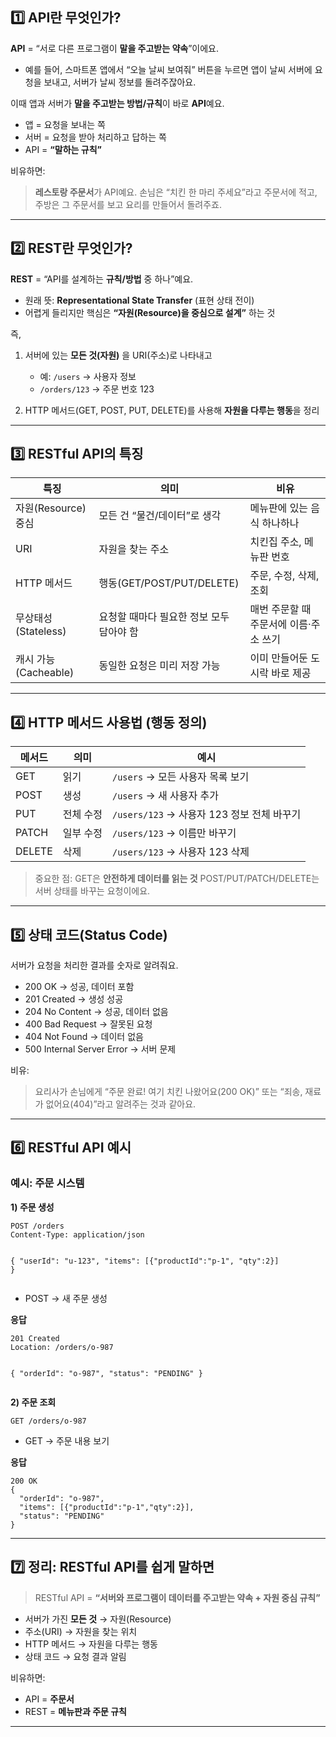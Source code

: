 <h2 id="1️⃣-api란-무엇인가">1️⃣ API란 무엇인가?</h2>
<p><strong>API</strong> = “서로 다른 프로그램이 <strong>말을 주고받는 약속</strong>”이에요.</p>
<ul>
<li>예를 들어,
스마트폰 앱에서 “오늘 날씨 보여줘” 버튼을 누르면
앱이 날씨 서버에 요청을 보내고, 서버가 날씨 정보를 돌려주잖아요.</li>
</ul>
<p>이때 앱과 서버가 <strong>말을 주고받는 방법/규칙</strong>이 바로 <strong>API</strong>예요.</p>
<ul>
<li>앱 = 요청을 보내는 쪽</li>
<li>서버 = 요청을 받아 처리하고 답하는 쪽</li>
<li>API = <strong>“말하는 규칙”</strong></li>
</ul>
<p>비유하면:</p>
<blockquote>
<p><strong>레스토랑 주문서</strong>가 API예요.
손님은 “치킨 한 마리 주세요”라고 주문서에 적고,
주방은 그 주문서를 보고 요리를 만들어서 돌려주죠.</p>
</blockquote>
<hr />
<h2 id="2️⃣-rest란-무엇인가">2️⃣ REST란 무엇인가?</h2>
<p><strong>REST</strong> = “API를 설계하는 <strong>규칙/방법</strong> 중 하나”예요.</p>
<ul>
<li>원래 뜻: <strong>Representational State Transfer</strong> (표현 상태 전이)</li>
<li>어렵게 들리지만 핵심은 <strong>“자원(Resource)을 중심으로 설계”</strong> 하는 것</li>
</ul>
<p>즉,</p>
<ol>
<li><p>서버에 있는 <strong>모든 것(자원)</strong> 을 URI(주소)로 나타내고</p>
<ul>
<li>예: <code>/users</code> → 사용자 정보</li>
<li><code>/orders/123</code> → 주문 번호 123</li>
</ul>
</li>
<li><p>HTTP 메서드(GET, POST, PUT, DELETE)를 사용해 <strong>자원을 다루는 행동</strong>을 정리</p>
</li>
</ol>
<hr />
<h2 id="3️⃣-restful-api의-특징">3️⃣ RESTful API의 특징</h2>
<table>
<thead>
<tr>
<th>특징</th>
<th>의미</th>
<th>비유</th>
</tr>
</thead>
<tbody><tr>
<td>자원(Resource) 중심</td>
<td>모든 건 “물건/데이터”로 생각</td>
<td>메뉴판에 있는 음식 하나하나</td>
</tr>
<tr>
<td>URI</td>
<td>자원을 찾는 주소</td>
<td>치킨집 주소, 메뉴판 번호</td>
</tr>
<tr>
<td>HTTP 메서드</td>
<td>행동(GET/POST/PUT/DELETE)</td>
<td>주문, 수정, 삭제, 조회</td>
</tr>
<tr>
<td>무상태성(Stateless)</td>
<td>요청할 때마다 필요한 정보 모두 담아야 함</td>
<td>매번 주문할 때 주문서에 이름·주소 쓰기</td>
</tr>
<tr>
<td>캐시 가능(Cacheable)</td>
<td>동일한 요청은 미리 저장 가능</td>
<td>이미 만들어둔 도시락 바로 제공</td>
</tr>
</tbody></table>
<hr />
<h2 id="4️⃣-http-메서드-사용법-행동-정의">4️⃣ HTTP 메서드 사용법 (행동 정의)</h2>
<table>
<thead>
<tr>
<th>메서드</th>
<th>의미</th>
<th>예시</th>
</tr>
</thead>
<tbody><tr>
<td>GET</td>
<td>읽기</td>
<td><code>/users</code> → 모든 사용자 목록 보기</td>
</tr>
<tr>
<td>POST</td>
<td>생성</td>
<td><code>/users</code> → 새 사용자 추가</td>
</tr>
<tr>
<td>PUT</td>
<td>전체 수정</td>
<td><code>/users/123</code> → 사용자 123 정보 전체 바꾸기</td>
</tr>
<tr>
<td>PATCH</td>
<td>일부 수정</td>
<td><code>/users/123</code> → 이름만 바꾸기</td>
</tr>
<tr>
<td>DELETE</td>
<td>삭제</td>
<td><code>/users/123</code> → 사용자 123 삭제</td>
</tr>
</tbody></table>
<blockquote>
<p>중요한 점:
GET은 <strong>안전하게 데이터를 읽는 것</strong>
POST/PUT/PATCH/DELETE는 서버 상태를 바꾸는 요청이에요.</p>
</blockquote>
<hr />
<h2 id="5️⃣-상태-코드status-code">5️⃣ 상태 코드(Status Code)</h2>
<p>서버가 요청을 처리한 결과를 숫자로 알려줘요.</p>
<ul>
<li>200 OK → 성공, 데이터 포함</li>
<li>201 Created → 생성 성공</li>
<li>204 No Content → 성공, 데이터 없음</li>
<li>400 Bad Request → 잘못된 요청</li>
<li>404 Not Found → 데이터 없음</li>
<li>500 Internal Server Error → 서버 문제</li>
</ul>
<p>비유:</p>
<blockquote>
<p>요리사가 손님에게 “주문 완료! 여기 치킨 나왔어요(200 OK)” 또는 “죄송, 재료가 없어요(404)”라고 알려주는 것과 같아요.</p>
</blockquote>
<hr />
<h2 id="6️⃣-restful-api-예시">6️⃣ RESTful API 예시</h2>
<h3 id="예시-주문-시스템">예시: 주문 시스템</h3>
<p><strong>1) 주문 생성</strong></p>
<pre><code>POST /orders
Content-Type: application/json

{
  &quot;userId&quot;: &quot;u-123&quot;,
  &quot;items&quot;: [{&quot;productId&quot;:&quot;p-1&quot;, &quot;qty&quot;:2}]
}</code></pre><ul>
<li>POST → 새 주문 생성</li>
</ul>
<p><strong>응답</strong></p>
<pre><code>201 Created
Location: /orders/o-987

{
  &quot;orderId&quot;: &quot;o-987&quot;,
  &quot;status&quot;: &quot;PENDING&quot;
}</code></pre><p><strong>2) 주문 조회</strong></p>
<pre><code>GET /orders/o-987</code></pre><ul>
<li>GET → 주문 내용 보기</li>
</ul>
<p><strong>응답</strong></p>
<pre><code>200 OK
{
  &quot;orderId&quot;: &quot;o-987&quot;,
  &quot;items&quot;: [{&quot;productId&quot;:&quot;p-1&quot;,&quot;qty&quot;:2}],
  &quot;status&quot;: &quot;PENDING&quot;
}</code></pre><hr />
<h2 id="7️⃣-정리-restful-api를-쉽게-말하면">7️⃣ 정리: RESTful API를 쉽게 말하면</h2>
<blockquote>
<p>RESTful API = <strong>“서버와 프로그램이 데이터를 주고받는 약속 + 자원 중심 규칙”</strong></p>
</blockquote>
<ul>
<li>서버가 가진 <strong>모든 것</strong> → 자원(Resource)</li>
<li>주소(URI) → 자원을 찾는 위치</li>
<li>HTTP 메서드 → 자원을 다루는 행동</li>
<li>상태 코드 → 요청 결과 알림</li>
</ul>
<p>비유하면:</p>
<ul>
<li>API = <strong>주문서</strong></li>
<li>REST = <strong>메뉴판과 주문 규칙</strong></li>
</ul>
<hr />